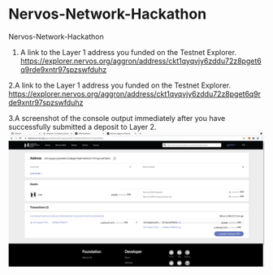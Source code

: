 # Nervos-Network-Hackathon
Nervos-Network-Hackathon

1. A link to the Layer 1 address you funded on the Testnet Explorer.
https://explorer.nervos.org/aggron/address/ckt1qyqvjy6zddu72z8pget6q9rde9xntr97spzswfduhz

2.A link to the Layer 1 address you funded on the Testnet Explorer.
https://explorer.nervos.org/aggron/address/ckt1qyqvjy6zddu72z8pget6q9rde9xntr97spzswfduhz


3.A screenshot of the console output immediately after you have successfully submitted a deposit to Layer 2.
 ![alt text](https://github.com/sunydev/Nervos-Network-Hackathon/blob/main/faucetAccount.png?raw=true)
 

